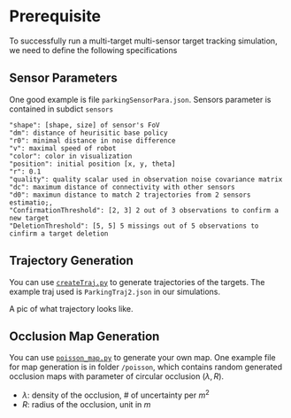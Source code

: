 # Prerequisite

To successfully run a multi-target multi-sensor target tracking simulation, we need to define the following specifications

## Sensor Parameters

One good example is file `parkingSensorPara.json`.
Sensors parameter is contained in subdict `sensors`

```
"shape": [shape, size] of sensor's FoV
"dm": distance of heurisitic base policy
"r0": minimal distance in noise difference
"v": maximal speed of robot
"color": color in visualization 
"position": initial position [x, y, theta]
"r": 0.1
"quality": quality scalar used in observation noise covariance matrix
"dc": maximum distance of connectivity with other sensors
"d0": maximun distance to match 2 trajectories from 2 sensors estimatio;,
"ConfirmationThreshold": [2, 3] 2 out of 3 observations to confirm a new target
"DeletionThreshold": [5, 5] 5 missings out of 5 observations to cinfirm a target deletion
```

## Trajectory Generation

You can use [`createTraj.py`](https://github.com/TianqiLi7398/SMA_NBO/blob/main/createTraj.py) to generate trajectories of the targets. 
The example traj used is `ParkingTraj2.json` in our simulations.

A pic of what trajectory looks like.

## Occlusion Map Generation

You can use [`poisson_map.py`](https://github.com/TianqiLi7398/SMA_NBO/blob/main/poisson_map.py) to generate your own map. 
One example file for map generation is in folder `/poisson`, which contains random generated occlusion maps with parameter of circular occlusion $(\lambda, R)$.


- $\lambda$: density of the occlusion, # of uncertainty per $m^2$
- $R$: radius of the occlusion, unit in $m$

